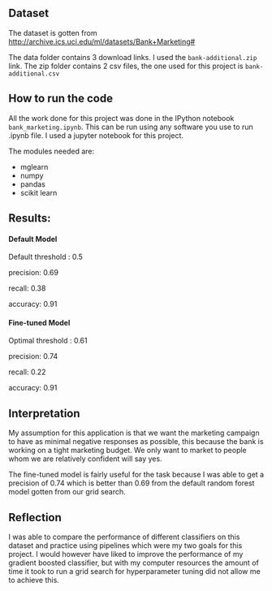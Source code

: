 
## Dataset
The dataset is gotten from http://archive.ics.uci.edu/ml/datasets/Bank+Marketing#

The data folder contains 3 download links. I used the `bank-additional.zip` link. The zip folder contains 2 csv files, the one used for this project is `bank-additional.csv`
  
 ## How to run the code
All the work done for this project was done in the IPython notebook `bank_marketing.ipynb`. This can be run using any software you use to run .ipynb file. I used a jupyter notebook for this project.

The modules needed are:
- mglearn
- numpy
- pandas
- scikit learn

## Results:
#### Default Model

Default threshold : 0.5

precision: 0.69

recall: 0.38

accuracy: 0.91

#### Fine-tuned Model
Optimal threshold : 0.61

precision:  0.74

recall: 0.22

accuracy:  0.91


## Interpretation
My assumption for this application is that we want the marketing campaign to have as minimal negative responses as possible, this because the bank is working on a tight marketing budget. We only want to market to people whom we are relatively confident will say yes. 

The fine-tuned model is fairly useful for the task because I was able to get a precision of 0.74 which is better than 0.69 from the default random forest model gotten from our grid search.

## Reflection
I was able to compare the performance of different classifiers on this dataset and practice using pipelines which were my two goals for this project. I would however have liked to improve the performance of my gradient boosted classifier, but with my computer resources the amount of time it took to run a grid search for hyperparameter tuning did not allow me to achieve this. 
